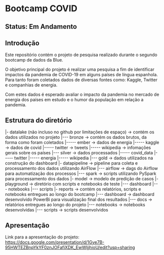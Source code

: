 # Bootcamp COVID

## Status: Em Andamento

## Introdução

Este repositório contém o projeto de pesquisa realizado durante o segundo bootcamp de dados da Blue.

O objetivo principal do projeto é realizar uma pesquisa a fim de identificar impactos da pandemia de COVID-19 em alguns países de língua espanhola. Para tanto foram coletados dados de diversas fontes como: Kaggle, Twitter e companhias de energia.

Com estes dados é esperado avaliar o impacto da pandemia no mercado de energia dos países em estudo e o humor da população em relação a pandemia.

## Estrutura do diretório

|- datalake (não incluso no github por limitações de espaço) -> contém os dados utilizados no projeto
|--- bronze -> contém os dados brutos, da forma como foram coletados
|----- ember -> dados de energia
|----- kaggle -> dados de covid
|----- twitter -> tweets 
|----- wikipedia -> infomações gerais sobre os países
|--- silver -> dados processados
|----- covid_data
|----- twitter
|----- energia
|----- wikipedia
|--- gold -> dados utilizados na construção do dashboard
|- datapipeline -> pipeline para coleta e processamento dos dados utilizando AirFlow
|--- airflow -> dags do Airflow para automatização dos processos
|--- spark -> scripts utilizando PySpark para processamento dos dados
|- model -> modelo de predição de casos
|- playground -> diretório com scripts e notebooks de teste
|--- dashboard
|--- notebooks
|--- scripts
|- reports -> contém os relatórios, scripts e notebooks entregues ao longo do bootcamp
|--- dashboard -> dashboard desenvolvido PowerBi para visualização final dos resultados
|--- docs -> relatórios entregues ao longo do projeto
|--- notebooks -> notebooks desenvolvidas
|--- scripts -> scripts desenvolvidos 


## Apresentação
Link para a apresentação do projeto: https://docs.google.com/presentation/d/1Gve7B-95HWTEZBnpYkYF0znJOFafiXDK_EwWljjhioU/edit?usp=sharing
